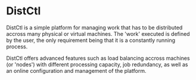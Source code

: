 # DistCtl

DistCtl is a simple platform for managing work that has to be distributed accross many physical or virtual machines. The 'work' executed is defined by the user, the only requirement being that it is a constantly running process.

DistCtl offers advanced features such as load balancing accross machines (or 'nodes') with different processing capacity, job redundancy, as well as an online configuration and management of the platform.
